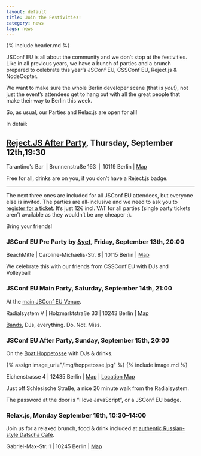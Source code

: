 ```yaml
---
layout: default
title: Join the Festivities!
category: news
tags: news
---
```


{% include header.md %}

JSConf EU is all about the community and we don’t stop at the festivities. Like in all previous years, we have a bunch of parties and a brunch prepared to celebrate this year’s JSConf EU, CSSConf EU, Reject.js & NodeCopter.

We want to make sure the whole Berlin developer scene (that is *you*!), not just the event’s attendees get to hang out with all the great people that make their way to Berlin this week.

So, as usual, our Parties and Relax.js are open for all!

In detail:

## [Reject.JS After Party](http://rejectjs.org/#afterparty), Thursday, September 12th,19:30

Tarantino's Bar | Brunnenstraße 163 | 10119 Berlin | [Map](https://www.google.com/maps/preview#!q=Tarantino's+Bar&data=!4m10!1m9!4m8!1m3!1d4133!2d13.385135!3d52.533571!3m2!1i1278!2i1308!4f13.1)

Free for all, drinks are on you, if you don’t have a Reject.js badge.

* * *

The next three ones are included for all JSConf EU attendees, but everyone else is invited. The parties are all-inclusive and we need to ask you to [register for a ticket](https://tito.io/jsconfeu/jsconf-eu-2013?release_id=ua2fijypje). It’s just 12€ incl. VAT for all parties (single party tickets aren’t available as they wouldn’t be any cheaper :).

Bring your friends!


### JSConf EU Pre Party by <a href="http://andyet.com" rel="nofollow" target="_blank">&yet</a>, Friday, September 13th, 20:00

BeachMitte | Caroline-Michaelis-Str. 8 | 10115 Berlin | [Map](https://www.google.com/maps/preview#!q=BeachMitte&data=!4m22!1m9!4m8!1m3!1d4136!2d13.4286932!3d52.5105422!3m2!1i1278!2i1308!4f13.1!5m11!1m10!1sBeachMitte!4m8!1m3!1d4136!2d13.4286932!3d52.5105422!3m2!1i1278!2i1308!4f13.1)

We celebrate this with our friends from CSSConf EU with DJs and Volleyball!


### JSConf EU Main Party, Saturday, September 14th, 21:00

At the [main JSConf EU Venue](http://2013.jsconf.eu/location/).

Radialsystem V | Holzmarktstraße 33 | 10243 Berlin | [Map](https://www.google.com/maps/preview#!q=radialsystem&data=!4m10!1m9!4m8!1m3!1d4136!2d13.457964!3d52.50936!3m2!1i1278!2i1308!4f13.1)

[Bands](/news/2013/09/09/frank-sent-us.html), DJs, everything. Do. Not. Miss.


### JSConf EU After Party, Sunday, September 15th, 20:00

On the [Boat Hoppetosse](http://www.arena-berlin.de/hoppetosse/) with DJs & drinks.

{% assign image_url="/img/hoppetosse.jpg" %}
{% include image.md %}

Eichenstrasse 4 | 12435 Berlin | [Map](https://www.google.com/maps/preview#!q=hoppetosse+berlin&data=!4m10!1m9!4m8!1m3!1d8851437!2d10.4541194!3d51.1758057!3m2!1i1278!2i1327!4f13.1) | [Location Map](http://www.arena-berlin.de/locations/)

Just off Schlesische Straße, a nice 20 minute walk from the Radialsystem.

The password at the door is “I love JavaScript”, or a JSConf EU badge.


### Relax.js, Monday September 16th, 10:30–14:00

Join us for a relaxed brunch, food & drink included at [authentic Russian-style Datscha Café](http://cafe-datscha.de/en/).

Gabriel-Max-Str. 1 | 10245 Berlin | [Map](https://www.google.com/maps/preview#!q=Datscha+Gabriel-Max-Straße+1%2C+10245+Berlin&data=!1m4!1m3!1d4136!2d13.457964!3d52.50936!4m23!1m9!4m8!1m3!1d5122761!2d10.4541194!3d51.1758057!3m2!1i1024!2i768!4f13.1!5m12!1m11!1sDatscha+Gabriel-Max-Straße+1%2C+10245+Berlin!4m8!1m3!1d5122761!2d10.4541194!3d51.1758057!3m2!1i1024!2i768!4f13.1!17b1)

